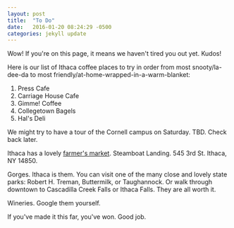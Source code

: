 ```yaml
---
layout: post
title:  "To Do"
date:   2016-01-20 08:24:29 -0500
categories: jekyll update
---
```

Wow! If you're on this page, it means we haven't tired you out yet. Kudos!

Here is our list of Ithaca coffee places to try in order from most snooty/la-dee-da to most friendly/at-home-wrapped-in-a-warm-blanket:

<ol>
	<li>Press Cafe</li>
	<li>Carriage House Cafe</li>
	<li>Gimme! Coffee</li>
	<li>Collegetown Bagels</li>
	<li>Hal's Deli</li>
</ol>

We might try to have a tour of the Cornell campus on Saturday. TBD. Check back later.

Ithaca has a lovely <a class="page-link" href="http://www.ithacamarket.com/">farmer's market</a>. 
Steamboat Landing. 545 3rd St. Ithaca, NY 14850.

Gorges. Ithaca is them. You can visit one of the many close and lovely state parks: Robert H. Treman, Buttermilk, or Taughannock. Or walk through downtown to Cascadilla Creek Falls or Ithaca Falls. They are all worth it.  	

Wineries. Google them yourself.

If you've made it this far, you've won. Good job. 
